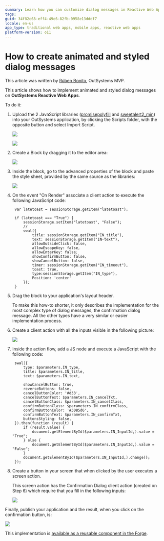 ```yaml
---
summary: Learn how you can customize dialog messages in Reactive Web Apps.
tags:
guid: 34f82c63-eff4-49e6-82fb-0958e13dddf7
locale: en-us
app_type: traditional web apps, mobile apps, reactive web apps
platform-version: o11
---
```


# How to create animated and styled dialog messages

<div class="info" markdown="1">

This article was written by [Rúben Bonito](https://www.outsystems.com/profile/87379/), OutSystems MVP.

</div>

This article shows how to implement animated and styled dialog messages on **OutSystems Reactive Web Apps**.

To do it:

1. Upload the 2 JavaScript libraries ([promisepolyfill](https://www.jsdelivr.com/package/npm/promise-polyfill) and [sweetalert2_min](https://www.jsdelivr.com/package/npm/sweetalert2)) into your OutSystems application, by clicking the Scripts folder, with the opposite button and select Import Script.

    ![](images/create-styled-dialogs_0.png)

    ![](images/create-styled-dialogs_1.png)

1. Create a Block by dragging it to the editor area:

    ![](images/create-styled-dialogs_2.png)

1. Inside the block, go to the advanced properties of the block and paste the style sheet, provided by the same source as the libraries:

    ![](images/create-styled-dialogs_3.png)

1. On the event "On Render" associate a client action to execute the following JavaScript code:

        var latetoast = sessionStorage.getItem("latetoast");

        if (latetoast === "True") {
            sessionStorage.setItem("latetoast", "False");
            //
            swal({
                title: sessionStorage.getItem("IN_title"),
                text: sessionStorage.getItem("IN-text"),
                allowOutsideClick: false,
                allowEscapeKey: false,
                allowEnterKey: false;
                showConfirmButton: false,
                showCancelButton: false,
                timer: sessionStorage.getItem("IN_timeout"),
                toast: true,
                type:sessionStorage.getItem("IN_type"),
                Position: 'center'
            });
        }    

1. Drag the block to your application's layout header.

    <div class="info" markdown="1">

    To make this how-to shorter, it only describes the implementation for the most complex type of dialog messages, the confirmation dialog message. All the other types have a very similar or easier implementation process.

    </div>

1. Create a client action with all the inputs visible in the following picture:

    ![](images/create-styled-dialogs_4.png)

1. Inside the action flow, add a JS node and execute a JavaScript with the following code:

        swal({
            type: $parameters.IN_type,
            title: $parameters.IN_title,
            text: $parameters.IN_text,

            showCancelButton: true,
            reverseButtons: false,
            cancelButtonColor: '#d33',
            cancelButtonText: $parameters.IN_cancelTxt,
            cancelButtonClass: $parameters.IN_cancelClass,
            confirmButtonClass: $parameters.IN_confirmClass,
            confirmButtonColor: '#3085d6',
            confirmButtonText: $parameters.IN_confirmTxt,
            buttonsStyling: false,
        }).then(function (result) {
            if (result.value) {
                document.getElementById($parameters.IN_InputId,).value = "True";
            } else {
                document.getElementById($parameters.IN_InputId,).value = "False";
            }
            document.getElementById($parameters.IN_InputId,).change();
        });

1. Create a button in your screen that when clicked by the user executes a screen action.

    This screen action has the Confirmation Dialog client action (created on Step 6) which require that you fill in the following inputs:

    ![](images/create-styled-dialogs_5.png)

Finally, publish your application and the result, when you click on the confirmation button, is:

![](images/create-styled-dialogs_6.png)

<div class="info" markdown="1">

This implementation is [available as a reusable component in the Forge](https://www.outsystems.com/forge/component-overview/8395/animated-styled-dialogs-alerts).

</div>
